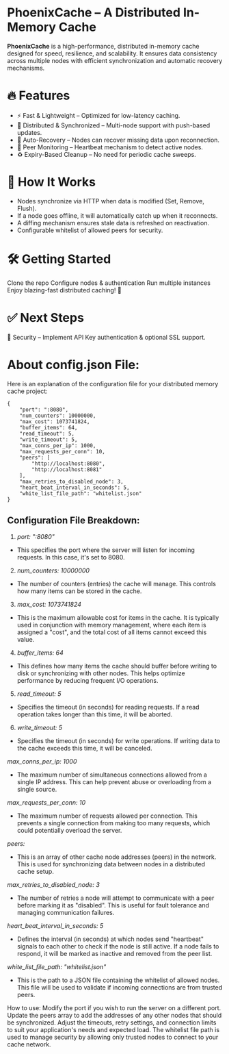 # PhoenixCache – A Distributed In-Memory Cache

**PhoenixCache** is a high-performance, distributed in-memory cache designed for speed, resilience, and scalability. 
It ensures data consistency across multiple nodes with efficient synchronization and automatic recovery mechanisms.

# 🔥 Features
- ⚡ Fast & Lightweight – Optimized for low-latency caching.
- 📡 Distributed & Synchronized – Multi-node support with push-based updates.
- 💾 Auto-Recovery – Nodes can recover missing data upon reconnection.
- 📡 Peer Monitoring – Heartbeat mechanism to detect active nodes.
- ♻️ Expiry-Based Cleanup – No need for periodic cache sweeps.

# 📖 How It Works
- Nodes synchronize via HTTP when data is modified (Set, Remove, Flush).
- If a node goes offline, it will automatically catch up when it reconnects.
- A diffing mechanism ensures stale data is refreshed on reactivation.
- Configurable whitelist of allowed peers for security.

# 🛠️ Getting Started
Clone the repo
Configure nodes & authentication
Run multiple instances
Enjoy blazing-fast distributed caching! 🚀


# ✅ Next Steps

🔐 Security – Implement API Key authentication & optional SSL support.


# About config.json File:
Here is an explanation of the configuration file for your distributed memory cache project:
```
{
    "port": ":8080",
    "num_counters": 10000000,
    "max_cost": 1073741824,
    "buffer_items": 64,
    "read_timeout": 5,
    "write_timeout": 5,
    "max_conns_per_ip": 1000,
    "max_requests_per_conn": 10,
    "peers": [
        "http://localhost:8080",
        "http://localhost:8081"
    ],
    "max_retries_to_disabled_node": 3,
    "heart_beat_interval_in_seconds": 5,
    "white_list_file_path": "whitelist.json"
}
```

## Configuration File Breakdown:
1. *port: ":8080"*
- This specifies the port where the server will listen for incoming requests. In this case, it's set to 8080.

2. *num_counters: 10000000*
- The number of counters (entries) the cache will manage. This controls how many items can be stored in the cache.

3. *max_cost: 1073741824*
- This is the maximum allowable cost for items in the cache. It is typically used in conjunction with memory management, where each item is assigned a "cost", and the total cost of all items cannot exceed this value.

4. *buffer_items: 64*
- This defines how many items the cache should buffer before writing to disk or synchronizing with other nodes. This helps optimize performance by reducing frequent I/O operations.

5. *read_timeout: 5*
- Specifies the timeout (in seconds) for reading requests. If a read operation takes longer than this time, it will be aborted.

6. *write_timeout: 5*
- Specifies the timeout (in seconds) for write operations. If writing data to the cache exceeds this time, it will be canceled.

*max_conns_per_ip: 1000*
- The maximum number of simultaneous connections allowed from a single IP address. This can help prevent abuse or overloading from a single source.

*max_requests_per_conn: 10*
- The maximum number of requests allowed per connection. This prevents a single connection from making too many requests, which could potentially overload the server.

*peers:*
- This is an array of other cache node addresses (peers) in the network. This is used for synchronizing data between nodes in a distributed cache setup.

*max_retries_to_disabled_node: 3*
- The number of retries a node will attempt to communicate with a peer before marking it as "disabled". This is useful for fault tolerance and managing communication failures.

*heart_beat_interval_in_seconds: 5*
- Defines the interval (in seconds) at which nodes send "heartbeat" signals to each other to check if the node is still active. If a node fails to respond, it will be marked as inactive and removed from the peer list.

*white_list_file_path: "whitelist.json"*
- This is the path to a JSON file containing the whitelist of allowed nodes. This file will be used to validate if incoming connections are from trusted peers.

How to use:
Modify the port if you wish to run the server on a different port.
Update the peers array to add the addresses of any other nodes that should be synchronized.
Adjust the timeouts, retry settings, and connection limits to suit your application's needs and expected load.
The whitelist file path is used to manage security by allowing only trusted nodes to connect to your cache network.

